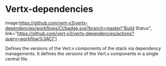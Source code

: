 # Vertx-dependencies

image:https://github.com/vert-x3/vertx-dependencies/workflows/CI/badge.svg?branch=master["Build Status", link="https://github.com/vert-x3/vertx-dependencies/actions?query=workflow%3ACI"]

Defines the versions of the Vert.x components of the stack via dependency managements. It defines the versions of the
Vert.x components in a single central file.
